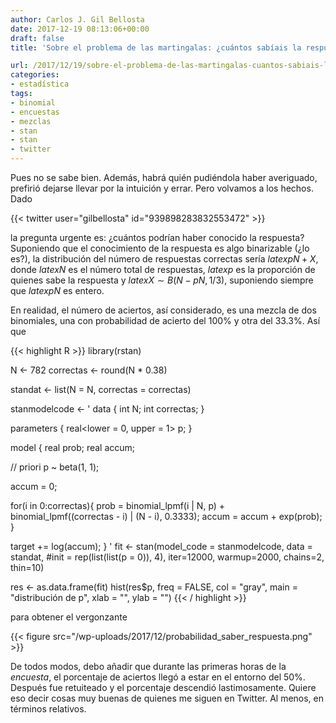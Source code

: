 ```yaml
---
author: Carlos J. Gil Bellosta
date: 2017-12-19 08:13:06+00:00
draft: false
title: 'Sobre el problema de las martingalas: ¿cuántos sabíais la respuesta?'

url: /2017/12/19/sobre-el-problema-de-las-martingalas-cuantos-sabiais-la-respuesta/
categories:
- estadística
tags:
- binomial
- encuestas
- mezclas
- stan
- stan
- twitter
---
```


Pues no se sabe bien. Además, habrá quién pudiéndola haber averiguado, prefirió dejarse llevar por la intuición y errar. Pero volvamos a los hechos. Dado

{{< twitter user="gilbellosta" id="939898283832553472" >}}

la pregunta urgente es: ¿cuántos podrían haber conocido la respuesta? Suponiendo que el conocimiento de la respuesta es algo binarizable (¿lo es?), la distribución del número de respuestas correctas sería $latex pN + X$, donde $latex N$ es el número total de respuestas, $latex p$ es la proporción de quienes sabe la respuesta y $latex X \sim B(N - pN, 1/3)$, suponiendo siempre que $latex pN$ es entero.

En realidad, el número de aciertos, así considerado, es una mezcla de dos binomiales, una con probabilidad de acierto del 100% y otra del 33.3%. Así que

{{< highlight R >}}
library(rstan)

N <- 782
correctas <- round(N * 0.38)


standat <- list(N = N, correctas = correctas)

stanmodelcode <- '
data {
  int N;
  int correctas;
}

parameters {
  real<lower = 0, upper = 1> p;
}

model {
  real prob;
  real accum;

  // priori
  p ~ beta(1, 1);

  accum = 0;

  for(i in 0:correctas){
    prob  =  binomial_lpmf(i | N, p) +
      binomial_lpmf((correctas - i) | (N - i), 0.3333);
    accum = accum + exp(prob);
  }

  target += log(accum);
}
'
fit <- stan(model_code = stanmodelcode,
            data = standat,
            #init = rep(list(list(p = 0)), 4),
            iter=12000, warmup=2000,
            chains=2, thin=10)

res <- as.data.frame(fit)
hist(res$p, freq = FALSE, col = "gray",
     main = "distribución de p",
     xlab = "", ylab = "")
{{< / highlight >}}

para obtener el vergonzante

{{< figure src="/wp-uploads/2017/12/probabilidad_saber_respuesta.png" >}}

De todos modos, debo añadir que durante las primeras horas de la <em>encuesta</em>, el porcentaje de aciertos llegó a estar en el entorno del 50%. Después fue retuiteado y el porcentaje descendió lastimosamente. Quiere eso decir cosas muy buenas de quienes me siguen en Twitter. Al menos, en términos relativos.